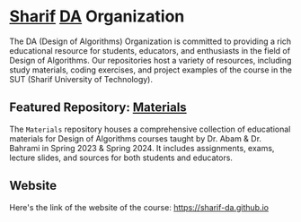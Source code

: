 # [Sharif](https://en.sharif.edu) [DA](https://docs.ce.sharif.edu/course/40354) Organization

The DA (Design of Algorithms) Organization is committed to providing a rich educational resource for students, educators, and enthusiasts in the field of Design of Algorithms. Our repositories host a variety of resources, including study materials, coding exercises, and project examples of the course in the SUT (Sharif University of Technology).

## Featured Repository: [Materials](https://github.com/sharif-da/Materials)

The `Materials` repository houses a comprehensive collection of educational materials for Design of Algorithms courses taught by Dr. Abam & Dr. Bahrami in Spring 2023 & Spring 2024. It includes assignments, exams, lecture slides, and sources for both students and educators.

## Website

Here's the link of the website of the course: https://sharif-da.github.io
